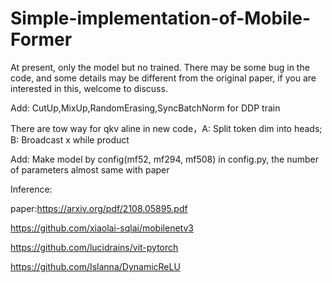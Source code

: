 # Simple-implementation-of-Mobile-Former

At present, only the model but no trained. There may be some bug in the code, and some details may be different from the original paper, if you are interested in this, welcome to discuss.

Add: CutUp,MixUp,RandomErasing,SyncBatchNorm for DDP train

There are tow way for qkv aline in new code，A: Split token dim into heads; B: Broadcast x while product

Add: Make model by config(mf52, mf294, mf508) in config.py, the number of parameters almost same with paper

Inference:

paper:https://arxiv.org/pdf/2108.05895.pdf

https://github.com/xiaolai-sqlai/mobilenetv3

https://github.com/lucidrains/vit-pytorch

https://github.com/Islanna/DynamicReLU
